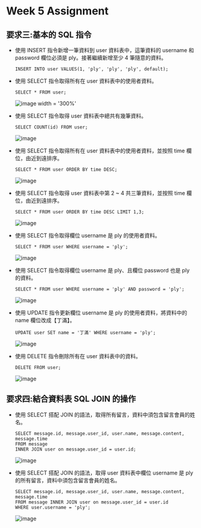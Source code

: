Week 5 Assignment 
======
要求三:基本的 SQL 指令
------

* 使用 INSERT 指令新增一筆資料到 user 資料表中，這筆資料的 username 和 password 欄位必須是 ply。接著繼續新增至少 4 筆隨意的資料。  
  ```
  INSERT INTO user VALUES(1, 'ply', 'ply', 'ply', default);
  ```
* 使用 SELECT 指令取得所有在 user 資料表中的使用者資料。  
  ```
  SELECT * FROM user;
  ```
  ![image width = '300%'](https://user-images.githubusercontent.com/77286388/112092774-27619900-8bd3-11eb-9f28-0f0529a2a5df.png)
  
* 使用 SELECT 指令取得 user 資料表中總共有幾筆資料。
  ```
  SELECT COUNT(id) FROM user;
  ```
  ![image](https://user-images.githubusercontent.com/77286388/112415326-9e776880-8d5e-11eb-87d5-0a028aa4e69d.png)

* 使用 SELECT 指令取得所有在 user 資料表中的使用者資料，並按照 time 欄位，由近到遠排序。
  ```
  SELECT * FROM user ORDER BY time DESC;
  ```
  ![image](https://user-images.githubusercontent.com/77286388/112278422-c6fb5600-8cbd-11eb-861c-ef6c7aaa064a.png)

* 使用 SELECT 指令取得 user 資料表中第 2 ~ 4 共三筆資料，並按照 time 欄位，由近到遠排序。
  ```
  SELECT * FROM user ORDER BY time DESC LIMIT 1,3;
  ```
  ![image](https://user-images.githubusercontent.com/77286388/112564282-f45b1780-8e15-11eb-9f19-d7150874a550.png)


* 使用 SELECT 指令取得欄位 username 是 ply 的使用者資料。
  ```
  SELECT * FROM user WHERE username = 'ply';
  ```
  ![image](https://user-images.githubusercontent.com/77286388/112094603-955b8f80-8bd6-11eb-9f83-be1f600cc71e.png)
  
* 使用 SELECT 指令取得欄位 username 是 ply、且欄位 password 也是 ply 的資料。
  ```
  SELECT * FROM user WHERE username = 'ply' AND password = 'ply';
  ```
  ![image](https://user-images.githubusercontent.com/77286388/112094982-bcb25c80-8bd6-11eb-8630-e3948f5a291b.png)

* 使用 UPDATE 指令更新欄位 username 是 ply 的使用者資料，將資料中的 name 欄位改成【丁滿】。
  ```
  UPDATE user SET name = '丁滿' WHERE username = 'ply';
  ```
  ![image](https://user-images.githubusercontent.com/77286388/112095544-a789fd80-8bd7-11eb-89cd-caaff0b915de.png)
  
* 使用 DELETE 指令刪除所有在 user 資料表中的資料。
  ``` 
  DELETE FROM user;
  ``` 
  ![image](https://user-images.githubusercontent.com/77286388/112115365-107f6e80-8bf4-11eb-8714-5ee55ebfe66f.png)
    
要求四:結合資料表 SQL JOIN 的操作 
------
* 使用 SELECT 搭配 JOIN 的語法，取得所有留言，資料中須包含留言會員的姓名。
  ```
  SELECT message.id, message.user_id, user.name, message.content, message.time
  FROM message 
  INNER JOIN user on message.user_id = user.id;
  ```
  ![image](https://user-images.githubusercontent.com/77286388/112252344-ea130f00-8c97-11eb-8b38-259f0e930240.png)

  
* 使用 SELECT 搭配 JOIN 的語法，取得 user 資料表中欄位 username 是 ply 的所有留言，資料中須包含留言會員的姓名。
  ```
  SELECT message.id, message.user_id, user.name, message.content, message.time 
  FROM message INNER JOIN user on message.user_id = user.id
  WHERE user.username = 'ply';
  ```
  ![image](https://user-images.githubusercontent.com/77286388/112252376-f72ffe00-8c97-11eb-9320-7959c04e4856.png)





  
  

